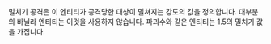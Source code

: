 밀치기 공격은 이 엔티티가 공격당한 대상이 밀쳐지는 강도의 값을 정의합니다. 대부분의 바닐라 엔티티는 이것을 사용하지 않습니다. 파괴수와 같은 엔티티는 1.5의 밀치기 값을 가집니다.
